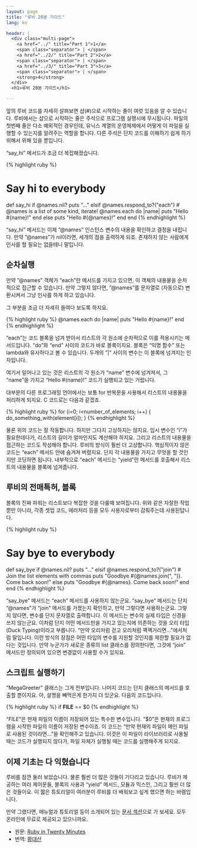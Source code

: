 ```yaml
---
layout: page
title: "루비 20분 가이드"
lang: ko

header: |
  <div class="multi-page">
    <a href="../" title="Part 1">1</a>
    <span class="separator"> | </span>
    <a href="../2/" title="Part 2">2</a>
    <span class="separator"> | </span>
    <a href="../3/" title="Part 3">3</a>
    <span class="separator"> | </span>
    <strong>4</strong>
  </div>
  <h1>루비 20분 가이드</h1>

---
```


앞의 루비 코드를 자세히 살펴보면 샵(#)으로 시작하는 줄이 여럿 있음을 알 수 있습니다. 루비에서는 샵으로 시작하는 줄은
주석으로 프로그램 실행시에 무시됩니다. 파일의 첫번째 줄은 다소 예외적인 경우인데, 유닉스 계열의 운영체제에서 어떻게 이 파일을
실행할 수 있는지를 알려주는 역할을 합니다. 다른 주석은 단지 코드를 이해하기 쉽게 하기 위해서 위해 있을 뿐입니다.

“say\_hi” 메서드가 조금 더 복잡해졌습니다.

{% highlight ruby %}
# Say hi to everybody
def say_hi
  if @names.nil?
    puts "..."
  elsif @names.respond_to?("each")
    # @names is a list of some kind, iterate!
    @names.each do |name|
      puts "Hello #{name}!"
    end
  else
    puts "Hello #{@names}!"
  end
end
{% endhighlight %}

“say\_hi” 메서드는 이제 ”@names” 인스턴스 변수의 내용을 확인하고 결정을 내립니다. 만약 ”@names”가
nil이라면, 세개의 점을 출력하게 되죠. 존재하지 않는 사람에게 인사를 할 필요는 없을테니 말입니다.

## 순차실행

만약 ”@names” 객체가 “each”란 메서드를 가지고 있으면, 이 객체의 내용물을 순차적으로 접근할 수 있습니다. 만약
그렇지 않다면, ”@names”를 문자열로 (자동으로) 변환시켜서 그냥 인사를 하게 하고 있습니다.

그 부분을 조금 더 자세히 들여다 보도록 하지요.

{% highlight ruby %}
@names.each do |name|
  puts "Hello #{name}!"
end
{% endhighlight %}

“each”는 코드 블록을 넘겨 받아서 리스트의 각 원소에 순차적으로 이를 적용시키는 메서드입니다. “do”와 “end” 사이의
코드가 바로 블록이지요. 블록은 “익명 함수” 또는 lambda와 유사하다고 볼 수 있습니다. 두개의 ”\|” 사이의 변수는 이
블록에 넘겨지는 인자입니다.

여기서 일어나고 있는 것은 리스트의 각 원소가 “name” 변수에 넘겨져서, 그 “name”을 가지고 “Hello
#\{name}!” 코드가 실행되고 있는 거랍니다.

대부분의 다른 프로그래밍 언어에서는 보통 for 반복문을 사용해서 리스트의 내용물을 처리하게 되지요. C 코드로는 다음과 같겠죠.

{% highlight ruby %}
for (i=0; i<number_of_elements; i++)
{
  do_something_with(element[i]);
}
{% endhighlight %}

물론 위의 코드는 잘 작동합니다. 하지만 그다지 고상하지는 않지요. 임시 변수인 “i”가 필요한데다가, 리스트의 길이가 얼마인지도
계산해야 하지요. 그리고 리스트의 내용물을 접근하는 코드도 작성해야 합니다. 루비의 방식이 훨씬 더 고상합니다. 핵심적이지 않은
코드는 “each” 메서드 안에 숨겨져 버렸지요. 단지 각 내용물을 가지고 무엇을 할 것인지만 코딩하면 됩니다. 내부적으로
“each” 메서드는 “yield”란 메서드를 호출해서 리스트의 내용물을 블록에 넘겨줍니다.

## 루비의 전매특허, 블록

블록의 진짜 파워는 리스트보다 복잡한 것을 다룰때 보여집니다. 위와 같은 자잘한 작업 뿐만 아니라, 각종 셋업 코드, 에러처리
등을 모두 사용자로부터 감춰주는데 사용된답니다.

{% highlight ruby %}
# Say bye to everybody
def say_bye
  if @names.nil?
    puts "..."
  elsif @names.respond_to?("join")
    # Join the list elements with commas
    puts "Goodbye #{@names.join(", ")}.  Come back soon!"
  else
    puts "Goodbye #{@names}.  Come back soon!"
  end
end
{% endhighlight %}

“say\_bye” 메서드는 “each” 메서드를 사용하지 않는군요. “say\_bye” 메서드는 단지 ”@names”가
“join” 메서드를 가졌는지 확인하고, 만약 그렇다면 사용하는군요. 그렇지 않다면, 변수를 단지 문자열로 출력합니다. 이
메서드는 변수의 실제 타입은 신경을 쓰지 않는군요. 이처럼 단지 어떤 메서드만을 가지고 있는지에 의존하는 것을 오리 타입(Duck
Typing)이라고 부릅니다. “만약 오리처럼 걷고 오리처럼 꽥꽥거리면...”에서처럼 말입니다. 이런 방식의 장점은 어떤 타입의
변수를 지원할 것인지를 제한할 필요가 없다는 것입니다. 만약 누군가가 새로운 종류의 list 클래스를 정의한다면, 그것에
“join” 메서드만 정의되어 있으면 변경없이 사용할 수가 있지요.

## 스크립트 실행하기

“MegaGreeter” 클래스는 그게 전부입니다. 나머지 코드는 단지 클래스의 메서드를 호출할 뿐이지요. 아, 설명을 빼먹은게
한가지 더 있군요. 다음의 코드입니다.

{% highlight ruby %}
if __FILE__ == $0
{% endhighlight %}

“*FILE*“은 현재 파일의 이름이 저장되어 있는 특수한 변수입니다. ”$0”은 현재의 프로그램을 시작한 파일의 이름이 저장된
변수이죠. 이 코드는 “만약 현재의 파일이 메인 파일로 사용된 것이라면...”을 확인해주고 있습니다. 이것은 이 파일이
라이브러리로 사용될 때는 코드가 실행되지 않다가, 파일 자체가 실행될 때는 코드를 실행해주게 되지요.

## 이제 기초는 다 익혔습니다

루비를 잠깐 둘러 보았습니다. 물론 훨씬 더 많은 것들이 기다리고 있습니다. 루비가 제공하는 여러 제어문들, 블록의 사용과
“yield” 메서드, 모듈과 믹스인, 그리고 훨씬 더 많은 것들이요. 이 짧은 튜토리얼이 여러분이 루비를 더 배워보고 싶게
했으면 하는 바램입니다.

만약 그랬다면, 매뉴얼과 튜토리얼 등이 소개되어 있는 [문서 섹션](/ko/documentation)으로 가 보세요. 모두
온라인에 무료로 제공되고 있으니까요.

* 원문: [Ruby in Twenty Minutes][1]
* 번역: [황대산][2]



[1]: /en/documentation/quickstart
[2]: http://beyond.daesan.com
